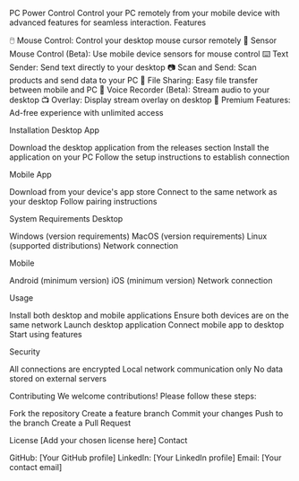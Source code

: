 PC Power Control
Control your PC remotely from your mobile device with advanced features for seamless interaction.
Features

🖱️ Mouse Control: Control your desktop mouse cursor remotely
📱 Sensor Mouse Control (Beta): Use mobile device sensors for mouse control
⌨️ Text Sender: Send text directly to your desktop
📷 Scan and Send: Scan products and send data to your PC
📂 File Sharing: Easy file transfer between mobile and PC
🎤 Voice Recorder (Beta): Stream audio to your desktop
📺 Overlay: Display stream overlay on desktop
🎯 Premium Features: Ad-free experience with unlimited access

Installation
Desktop App

Download the desktop application from the releases section
Install the application on your PC
Follow the setup instructions to establish connection

Mobile App

Download from your device's app store
Connect to the same network as your desktop
Follow pairing instructions

System Requirements
Desktop

Windows (version requirements)
MacOS (version requirements)
Linux (supported distributions)
Network connection

Mobile

Android (minimum version)
iOS (minimum version)
Network connection

Usage

Install both desktop and mobile applications
Ensure both devices are on the same network
Launch desktop application
Connect mobile app to desktop
Start using features

Security

All connections are encrypted
Local network communication only
No data stored on external servers

Contributing
We welcome contributions! Please follow these steps:

Fork the repository
Create a feature branch
Commit your changes
Push to the branch
Create a Pull Request

License
[Add your chosen license here]
Contact

GitHub: [Your GitHub profile]
LinkedIn: [Your LinkedIn profile]
Email: [Your contact email]

